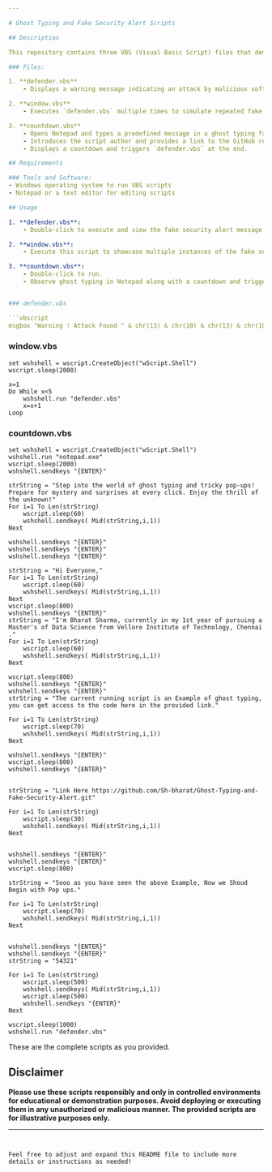 ```yaml
---

# Ghost Typing and Fake Security Alert Scripts

## Description

This repository contains three VBS (Visual Basic Script) files that demonstrate ghost typing and fake security alert functionalities.

### Files:

1. **defender.vbs**
    - Displays a warning message indicating an attack by malicious software attempting to take control over Windows Defender.

2. **window.vbs**
    - Executes `defender.vbs` multiple times to simulate repeated fake security alerts.

3. **countdown.vbs**
    - Opens Notepad and types a predefined message in a ghost typing fashion.
    - Introduces the script author and provides a link to the GitHub repository for these scripts.
    - Displays a countdown and triggers `defender.vbs` at the end.

## Requirements

### Tools and Software:
- Windows operating system to run VBS scripts
- Notepad or a text editor for editing scripts

## Usage

1. **defender.vbs**:
    - Double-click to execute and view the fake security alert message.

2. **window.vbs**:
    - Execute this script to showcase multiple instances of the fake security alert message.

3. **countdown.vbs**:
    - Double-click to run.
    - Observe ghost typing in Notepad along with a countdown and triggering of the fake security alert.


### defender.vbs

```vbscript
msgbox "Warning ! Attack Found " & chr(13) & chr(10) & chr(13) & chr(10) & " Some Malvious software is trying to take control over the Windows Defender", 48, "Microsoft Window Defender"
```

### window.vbs

```vbscript
set wshshell = wscript.CreateObject("wScript.Shell")
wscript.sleep(2000)

x=1
Do While x<5
    wshshell.run "defender.vbs"
    x=x+1
Loop
```

### countdown.vbs

```vbscript
set wshshell = wscript.CreateObject("wScript.Shell")
wshshell.run "notepad.exe"
wscript.sleep(2000)
wshshell.sendkeys "{ENTER}"

strString = "Step into the world of ghost typing and tricky pop-ups! Prepare for mystery and surprises at every click. Enjoy the thrill of the unknown!"
For i=1 To Len(strString)
    wscript.sleep(60)
    wshshell.sendkeys( Mid(strString,i,1))
Next 

wshshell.sendkeys "{ENTER}"
wshshell.sendkeys "{ENTER}"
wshshell.sendkeys "{ENTER}"

strString = "Hi Everyone,"
For i=1 To Len(strString)
    wscript.sleep(60)
    wshshell.sendkeys( Mid(strString,i,1))
Next 
wscript.sleep(800)
wshshell.sendkeys "{ENTER}"
strString = "I'm Bharat Sharma, currently in my 1st year of pursuing a Master's of Data Science from Vellore Institute of Technology, Chennai ."
For i=1 To Len(strString)
    wscript.sleep(60)
    wshshell.sendkeys( Mid(strString,i,1))
Next 

wscript.sleep(800)
wshshell.sendkeys "{ENTER}"
wshshell.sendkeys "{ENTER}"
strString = "The current running script is an Example of ghost typing, you can get access to the code here in the provided link."

For i=1 To Len(strString)
    wscript.sleep(70)
    wshshell.sendkeys( Mid(strString,i,1))
Next 

wshshell.sendkeys "{ENTER}"
wscript.sleep(800)
wshshell.sendkeys "{ENTER}"


strString = "Link Here https://github.com/Sh-bharat/Ghost-Typing-and-Fake-Security-Alert.git"

For i=1 To Len(strString)
    wscript.sleep(30)
    wshshell.sendkeys( Mid(strString,i,1))
Next 


wshshell.sendkeys "{ENTER}"
wshshell.sendkeys "{ENTER}"
wscript.sleep(800)

strString = "Sooo as you have seen the above Example, Now we Shoud Begin with Pop ups."

For i=1 To Len(strString)
    wscript.sleep(70)
    wshshell.sendkeys( Mid(strString,i,1))
Next 


wshshell.sendkeys "{ENTER}"
wshshell.sendkeys "{ENTER}"
strString = "54321"

For i=1 To Len(strString)
    wscript.sleep(500)
    wshshell.sendkeys( Mid(strString,i,1))  
    wscript.sleep(500)
    wshshell.sendkeys "{ENTER}"
Next 

wscript.sleep(1000)
wshshell.run "defender.vbs"
```

These are the complete scripts as you provided.
## Disclaimer

**Please use these scripts responsibly and only in controlled environments for educational or demonstration purposes. Avoid deploying or executing them in any unauthorized or malicious manner. The provided scripts are for illustrative purposes only.**

---
```


Feel free to adjust and expand this README file to include more details or instructions as needed!
